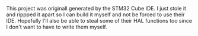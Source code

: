 This project was originall generated by the STM32 Cube IDE. I just stole it and rippped it apart so I can build it myself and not be forced to use their IDE. Hopefully I'll also be able to steal some of their HAL functions too since I don't want to have to write them myself.